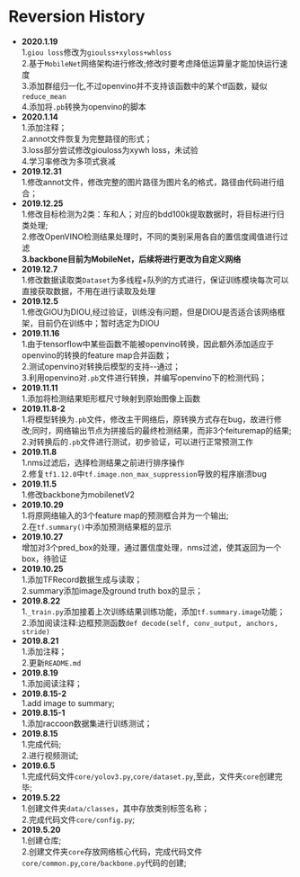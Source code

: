 Reversion History     
========================================      
* **2020.1.19**              
1.`giou loss`修改为`gioulss+xyloss+whloss`      
2.基于`MobileNet`网络架构进行修改;修改时要考虑降低运算量才能加快运行速度            
3.添加群组归一化,不过openvino并不支持该函数中的某个tf函数，疑似`reduce_mean`    
4.添加将`.pb`转换为openvino的脚本           
* **2020.1.14**     
1.添加注释；    
2.annot文件恢复为完整路径的形式；   
3.loss部分尝试修改giouloss为xywh loss，未试验           
4.学习率修改为多项式衰减        
* **2019.12.31**      
1.修改annot文件，修改完整的图片路径为图片名的格式，路径由代码进行组合；       
* **2019.12.25**         
1.修改目标检测为2类：车和人；对应的bdd100k提取数据时，将目标进行归类处理;        
2.修改OpenVINO检测结果处理时，不同的类别采用各自的置信度阈值进行过滤      
**3.backbone目前为MobileNet，后续将进行更改为自定义网络**             
* **2019.12.7**     
1.修改数据读取类`Dataset`为多线程+队列的方式进行，保证训练模块每次可以直接获取数据，不用在进行读取及处理                        
* **2019.12.5**     
1.修改GIOU为DIOU,经过验证，训练没有问题，但是DIOU是否适合该网络框架，目前仍在训练中；暂时选定为DIOU        
* **2019.11.16**     
1.由于tensorflow中某些函数不能被openvino转换，因此额外添加适应于
openvino的转换的feature map合并函数；       
2.测试openvino对转换后模型的支持--通过；       
3.利用openvino对`.pb`文件进行转换，并编写openvino下的检测代码；            
* **2019.11.11**     
1.添加将检测结果矩形框尺寸映射到原始图像上函数         
* **2019.11.8-2**      
1.将模型转换为`.pb`文件，修改主干网络后，原转换方式存在bug，故进行修改;同时，网络输出节点为拼接后的最终检测结果，而非3个feituremap的结果;      
2.对转换后的`.pb`文件进行测试，初步验证，可以进行正常预测工作     
* **2019.11.8**     
1.nms过滤后，选择检测结果之前进行排序操作       
2.修复`tf1.12.0`中`tf.image.non_max_suppression`导致的程序崩溃bug    
* **2019.11.5**      
1.修改backbone为mobilenetV2       
* **2019.10.29**        
1.将原网络输入的3个feature map的预测框合并为一个输出;    
2.在`tf.summary()`中添加预测结果框的显示            
* **2019.10.27**     
增加对3个pred_box的处理，通过置信度处理，nms过滤，使其返回为一个box，待验证    
* **2019.10.25**     
1.添加TFRecord数据生成与读取；        
2.summary添加image及ground truth box的显示；       
* **2019.8.22**      
1.`_train.py`添加接着上次训练结果训练功能，添加`tf.summary.image`功能；      
2.添加阅读注释:边框预测函数`def decode(self, conv_output, anchors, stride)`     
* **2019.8.21**   
1.添加注释；    
2.更新`README.md`       
* **2019.8.19**      
1.添加阅读注释；    
* **2019.8.15-2**             
1.add image to summary;          
* **2019.8.15-1**    
1.添加raccoon数据集进行训练测试；           
* **2019.8.15**   
1.完成代码;    
2.进行视频测试;      
* **2019.6.5**    
1.完成代码文件`core/yolov3.py`,`core/dataset.py`,至此，文件夹`core`创建完毕;     
* **2019.5.22**   
1.创建文件夹`data/classes`，其中存放类别标签名称；    
2.完成代码文件`core/config.py`;      
* **2019.5.20**     
1.创建仓库;   
2.创建文件夹`core`存放网络核心代码，完成代码文件`core/common.py`,`core/backbone.py`代码的创建;    
